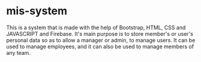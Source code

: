 # mis-system
This is a system that is made with the help of Bootstrap, HTML, CSS and JAVASCRIPT and Firebase. It's main purpose is to store member's or user's personal data so as to allow a manager or admin, to manage users. It can be used to manage employees, and it can also be used to manage members of any team.
